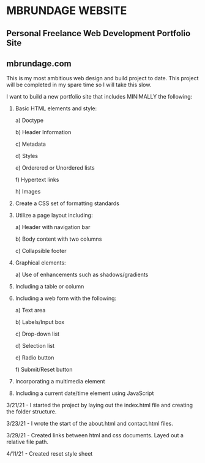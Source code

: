 # MBRUNDAGE WEBSITE

## Personal Freelance Web Development Portfolio Site

## mbrundage.com

This is my most ambitious web design and build project to date. This project will be completed in my spare time so I will take this slow.

I want to build a new portfolio site that includes MINIMALLY the following:

1) Basic HTML elements and style:

    a) Doctype

    b) Header Information

    c) Metadata

    d) Styles

    e) Orderered or Unordered lists

    f) Hypertext links

    h) Images

2) Create a CSS set of formatting standards

3) Utilize a page layout including:

    a) Header with navigation bar

    b) Body content with two columns

    c) Collapsible footer

4) Graphical elements:

    a) Use of enhancements such as shadows/gradients

5) Including a table or column

6) Including a web form with the following:

    a) Text area

    b) Labels/Input box

    c) Drop-down list

    d) Selection list

    e) Radio button

    f) Submit/Reset button

7) Incorporating a multimedia element

8) Including a current date/time element using JavaScript

3/21/21 - I started the project by laying out the index.html file and creating the folder structure.

3/23/21 - I wrote the start of the about.html and contact.html files.

3/29/21 - Created links between html and css documents. Layed out a relative file path.

4/11/21 - Created reset style sheet